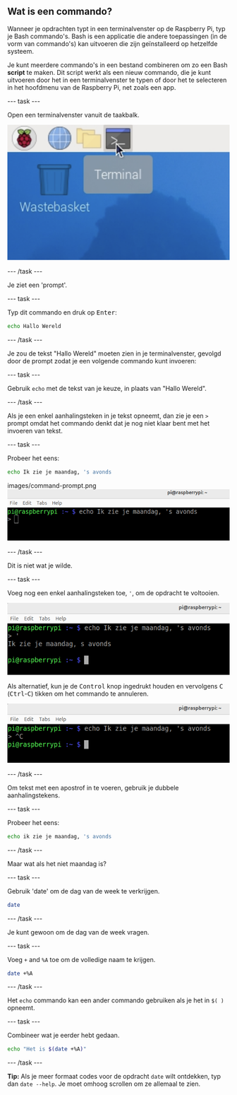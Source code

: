 ## Wat is een commando?

Wanneer je opdrachten typt in een terminalvenster op de Raspberry Pi, typ je Bash commando's. Bash is een applicatie die andere toepassingen (in de vorm van commando's) kan uitvoeren die zijn geïnstalleerd op hetzelfde systeem.

Je kunt meerdere commando's in een bestand combineren om zo een Bash **script** te maken. Dit script werkt als een nieuw commando, die je kunt uitvoeren door het in een terminalvenster te typen of door het te selecteren in het hoofdmenu van de Raspberry Pi, net zoals een app.

\--- task ---

Open een terminalvenster vanuit de taakbalk.

![terminal_icon](images/pi-terminal.png)

\--- /task ---

Je ziet een 'prompt'.

\--- task ---

Typ dit commando en druk op <kbd>Enter</kbd>:

```bash
echo Hallo Wereld
```

\--- /task ---

Je zou de tekst "Hallo Wereld" moeten zien in je terminalvenster, gevolgd door de prompt zodat je een volgende commando kunt invoeren:

\--- task ---

Gebruik `echo` met de tekst van je keuze, in plaats van "Hallo Wereld".

\--- /task ---

Als je een enkel aanhalingsteken in je tekst opneemt, dan zie je een `>` prompt omdat het commando denkt dat je nog niet klaar bent met het invoeren van tekst.

\--- task ---

Probeer het eens:

```bash
echo Ik zie je maandag, 's avonds
```

images/command-prompt.png![prompt](images/command-prompt.png)

\--- /task ---

Dit is niet wat je wilde.

\--- task ---

Voeg nog een enkel aanhalingsteken toe, `'`, om de opdracht te voltooien.

![prompt](images/monday_apostophe.png)

Als alternatief, kun je de <kbd>Control</kbd> knop ingedrukt houden en vervolgens <kbd>C</kbd> (<kbd>Ctrl</kbd>-<kbd>C</kbd>) tikken om het commando te annuleren.

![prompt](images/monday_controlC.png)

\--- /task ---

Om tekst met een apostrof in te voeren, gebruik je dubbele aanhalingstekens.

\--- task ---

Probeer het eens:

```bash
echo ik zie je maandag, 's avonds
```

\--- /task ---

Maar wat als het niet maandag is?

\--- task ---

Gebruik 'date' om de dag van de week te verkrijgen.

```bash
date
```

\--- /task ---

Je kunt gewoon om de dag van de week vragen.

\--- task ---

Voeg `+` and `%A` toe om de volledige naam te krijgen.

```bash
date +%A
```

\--- /task ---

Het `echo` commando kan een ander commando gebruiken als je het in `$( )` opneemt.

\--- task ---

Combineer wat je eerder hebt gedaan.

```bash
echo "Het is $(date +%A)"
```

\--- /task ---

**Tip:** Als je meer formaat codes voor de opdracht `date` wilt ontdekken, typ dan `date --help`. Je moet omhoog scrollen om ze allemaal te zien.
